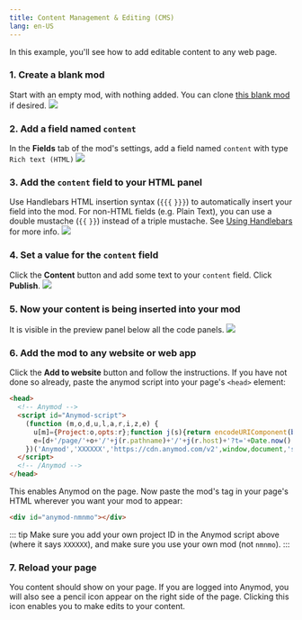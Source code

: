 ```yaml
---
title: Content Management & Editing (CMS)
lang: en-US
---
```


In this example, you'll see how to add editable content to any web page.

### 1. Create a blank mod

Start with an empty mod, with nothing added. You can clone [this blank mod](https://anymod.com/mod/llaba) if desired.
<img src="https://res.cloudinary.com/component/image/upload/c_scale,w_1200/v1534372573/cms-01_njksxm.png"/>

### 2. Add a field named `content`

In the **Fields** tab of the mod's settings, add a field named `content` with type `Rich text (HTML)`
<img src="https://res.cloudinary.com/component/image/upload/c_scale,w_1200/v1534372573/cms-02_cyynqb.png"/>

### 3. Add the `content` field to your HTML panel

Use Handlebars HTML insertion syntax (`{{{` `}}}`) to automatically insert your field into the mod. For non-HTML fields (e.g. Plain Text), you can use a double mustache (`{{` `}}`) instead of a triple mustache.  See [Using Handlebars](/examples/handlebars.html) for more info.
<img src="https://res.cloudinary.com/component/image/upload/c_scale,w_1200/v1534372573/cms-03_figr30.png"/>

### 4. Set a value for the `content` field

Click the **Content** button and add some text to your `content` field. Click **Publish**.
<img src="https://res.cloudinary.com/component/image/upload/c_scale,w_1200/v1534372573/cms-04_ukwr7h.png"/>

### 5. Now your content is being inserted into your mod

It is visible in the preview panel below all the code panels.
<img src="https://res.cloudinary.com/component/image/upload/c_scale,w_1200/v1534372573/cms-05_wrrfav.png"/>

### 6. Add the mod to any website or web app

Click the **Add to website** button and follow the instructions.  If you have not done so already, paste the anymod script into your page's `<head>` element:

```html
<head>
  <!-- Anymod -->
  <script id="Anymod-script">
    (function (m,o,d,u,l,a,r,i,z,e) {
      u[m]={Project:o,opts:r};function j(s){return encodeURIComponent(btoa(s))};z=l.getElementById(m+'-'+a);r=u.location;
      e=[d+'/page/'+o+'/'+j(r.pathname)+'/'+j(r.host)+'?t='+Date.now(),d];e.map(function(w){i=l.createElement(a);i.defer=1;i.src=w;z.parentNode.insertBefore(i,z);});
    })('Anymod','XXXXXX','https://cdn.anymod.com/v2',window,document,'script');
  </script>
  <!-- /Anymod -->
</head>
```

This enables Anymod on the page.  Now paste the mod's tag in your page's HTML wherever you want your mod to appear:

```html
<div id="anymod-nmnmo"></div>
```

::: tip
Make sure you add your own project ID in the Anymod script above (where it says `XXXXXX`), and make sure you use your own mod (not `nmnmo`).
:::

### 7. Reload your page

You content should show on your page.  If you are logged into Anymod, you will also see a pencil icon appear on the right side of the page.  Clicking this icon enables you to make edits to your content.